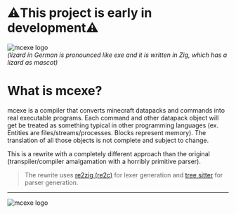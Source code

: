 # ⚠️This project is early in development⚠️

![mcexe logo](/assest/mcexe.png)<br>
*(lizard in German is pronounced like exe and it is written in Zig, which has a lizard as mascot)*<br>

# What is mcexe?
mcexe is a compiler that converts minecraft datapacks and commands into real executable programs. Each command and other datapack object will get be treated as something typical in other programming languages (ex. Entities are files/streams/processes. Blocks represent memory). The translation of all those objects is not complete and subject to change.<br>

This is a rewrite with a completely different approach than the original (transpiler/compiler amalgamation with a horribly primitive parser).

> The rewrite uses [re2zig (re2c)](https://re2c.org/manual/manual_zig.html) for lexer generation and [tree sitter](https://tree-sitter.github.io/tree-sitter/index.html) for parser generation.

***

![mcexe logo](/assest/mcexe_big.png)
